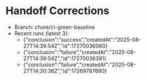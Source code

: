 # Handoff Corrections

- Branch: chore/ci-green-baseline
- Recent runs (latest 3):
  - {"conclusion":"success","createdAt":"2025-08-27T14:39:54Z","id":17270036060}
  - {"conclusion":"failure","createdAt":"2025-08-27T14:39:54Z","id":17270036391}
  - {"conclusion":"failure","createdAt":"2025-08-27T14:30:36Z","id":17269787680}
